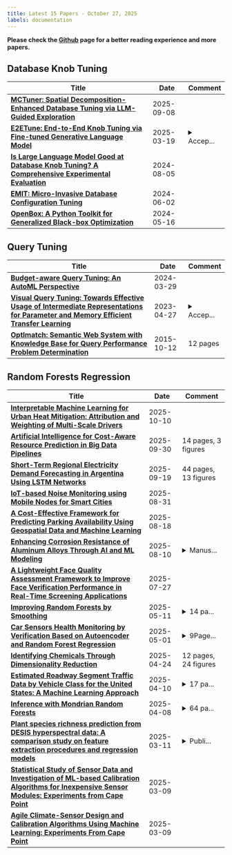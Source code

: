 ```yaml
---
title: Latest 15 Papers - October 27, 2025
labels: documentation
---
```

**Please check the [Github](https://github.com/zezhishao/MTS_Daily_ArXiv) page for a better reading experience and more papers.**

## Database Knob Tuning
| **Title** | **Date** | **Comment** |
| --- | --- | --- |
| **[MCTuner: Spatial Decomposition-Enhanced Database Tuning via LLM-Guided Exploration](http://arxiv.org/abs/2509.06298v1)** | 2025-09-08 |  |
| **[E2ETune: End-to-End Knob Tuning via Fine-tuned Generative Language Model](http://arxiv.org/abs/2404.11581v3)** | 2025-03-19 | <details><summary>Accep...</summary><p>Accepted by VLDB 2025</p></details> |
| **[Is Large Language Model Good at Database Knob Tuning? A Comprehensive Experimental Evaluation](http://arxiv.org/abs/2408.02213v1)** | 2024-08-05 |  |
| **[EMIT: Micro-Invasive Database Configuration Tuning](http://arxiv.org/abs/2406.00616v1)** | 2024-06-02 |  |
| **[OpenBox: A Python Toolkit for Generalized Black-box Optimization](http://arxiv.org/abs/2304.13339v3)** | 2024-05-16 |  |

## Query Tuning
| **Title** | **Date** | **Comment** |
| --- | --- | --- |
| **[Budget-aware Query Tuning: An AutoML Perspective](http://arxiv.org/abs/2404.00137v1)** | 2024-03-29 |  |
| **[Visual Query Tuning: Towards Effective Usage of Intermediate Representations for Parameter and Memory Efficient Transfer Learning](http://arxiv.org/abs/2212.03220v2)** | 2023-04-27 | <details><summary>Accep...</summary><p>Accepted by CVPR 2023. Cheng-Hao Tu and Zheda Mai contributed equally to this work</p></details> |
| **[OptImatch: Semantic Web System with Knowledge Base for Query Performance Problem Determination](http://arxiv.org/abs/1510.03302v1)** | 2015-10-12 | 12 pages |

## Random Forests Regression
| **Title** | **Date** | **Comment** |
| --- | --- | --- |
| **[Interpretable Machine Learning for Urban Heat Mitigation: Attribution and Weighting of Multi-Scale Drivers](http://arxiv.org/abs/2507.04802v3)** | 2025-10-10 |  |
| **[Artificial Intelligence for Cost-Aware Resource Prediction in Big Data Pipelines](http://arxiv.org/abs/2510.05127v1)** | 2025-09-30 | 14 pages, 3 figures |
| **[Short-Term Regional Electricity Demand Forecasting in Argentina Using LSTM Networks](http://arxiv.org/abs/2509.19374v1)** | 2025-09-19 | 44 pages, 13 figures |
| **[IoT-based Noise Monitoring using Mobile Nodes for Smart Cities](http://arxiv.org/abs/2509.00979v1)** | 2025-08-31 |  |
| **[A Cost-Effective Framework for Predicting Parking Availability Using Geospatial Data and Machine Learning](http://arxiv.org/abs/2508.14125v1)** | 2025-08-18 |  |
| **[Enhancing Corrosion Resistance of Aluminum Alloys Through AI and ML Modeling](http://arxiv.org/abs/2508.11685v1)** | 2025-08-10 | <details><summary>Manus...</summary><p>Manuscript length: 11 pages, 6 figures</p></details> |
| **[A Lightweight Face Quality Assessment Framework to Improve Face Verification Performance in Real-Time Screening Applications](http://arxiv.org/abs/2507.15961v2)** | 2025-07-27 |  |
| **[Improving Random Forests by Smoothing](http://arxiv.org/abs/2505.06852v1)** | 2025-05-11 | <details><summary>14 pa...</summary><p>14 pages, 2 figures, 4 pages appendix, 3 figures in appendix</p></details> |
| **[Car Sensors Health Monitoring by Verification Based on Autoencoder and Random Forest Regression](http://arxiv.org/abs/2505.00876v1)** | 2025-05-01 | <details><summary>9Page...</summary><p>9Pages, 3 Figures and 5 Tables</p></details> |
| **[Identifying Chemicals Through Dimensionality Reduction](http://arxiv.org/abs/2211.14708v2)** | 2025-04-24 | 12 pages, 24 figures |
| **[Estimated Roadway Segment Traffic Data by Vehicle Class for the United States: A Machine Learning Approach](http://arxiv.org/abs/2502.05161v3)** | 2025-04-10 | <details><summary>17 pa...</summary><p>17 pages including references, 5 figures</p></details> |
| **[Inference with Mondrian Random Forests](http://arxiv.org/abs/2310.09702v3)** | 2025-04-08 | <details><summary>64 pa...</summary><p>64 pages, 1 figure, 6 tables</p></details> |
| **[Plant species richness prediction from DESIS hyperspectral data: A comparison study on feature extraction procedures and regression models](http://arxiv.org/abs/2301.01918v2)** | 2025-03-11 | <details><summary>Publi...</summary><p>Published in ISPRS Journal of Photogrammetry and Remote Sensing. Link: https://www.sciencedirect.com/science/article/pii/S0924271622003434</p></details> |
| **[Statistical Study of Sensor Data and Investigation of ML-based Calibration Algorithms for Inexpensive Sensor Modules: Experiments from Cape Point](http://arxiv.org/abs/2503.13487v1)** | 2025-03-09 |  |
| **[Agile Climate-Sensor Design and Calibration Algorithms Using Machine Learning: Experiments From Cape Point](http://arxiv.org/abs/2503.06777v1)** | 2025-03-09 |  |

